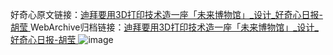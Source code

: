 好奇心原文链接：[迪拜要用3D打印技术造一座「未来博物馆」_设计_好奇心日报-胡莹 ](https://www.qdaily.com/articles/11624.html)
WebArchive归档链接：[迪拜要用3D打印技术造一座「未来博物馆」_设计_好奇心日报-胡莹 ](http://web.archive.org/web/20160502213605/http://www.qdaily.com/articles/11624.html)
![image](http://ww3.sinaimg.cn/large/007d5XDply1g3wadzvzhuj30u02rab1p)